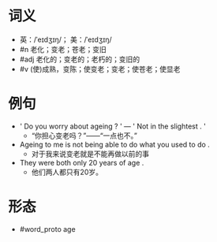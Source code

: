 # 词义
- 英：/ˈeɪdʒɪŋ/； 美：/ˈeɪdʒɪŋ/
- #n 老化；变老；苍老；变旧
- #adj 老化的；变老的；老朽的；变旧的
- #v (使)成熟，变陈；使变老；变老；使苍老；使显老
# 例句
- ' Do you worry about ageing ? ' — ' Not in the slightest . '
	- “你担心变老吗？”——“一点也不。”
- Ageing to me is not being able to do what you used to do .
	- 对于我来说变老就是不能再做以前的事
- They were both only 20 years of age .
	- 他们两人都只有20岁。
# 形态
- #word_proto age

